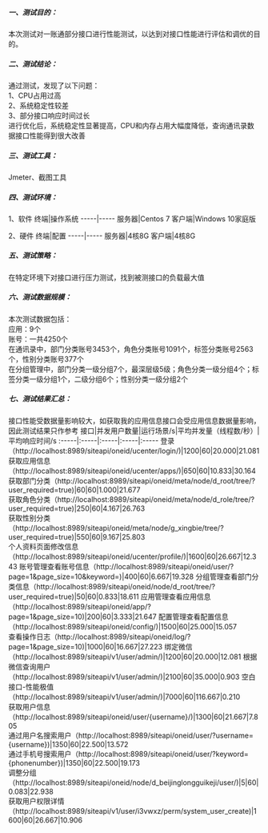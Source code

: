 ##### 一、测试目的：
本次测试对一账通部分接口进行性能测试，以达到对接口性能进行评估和调优的目的。
##### 二、测试结论：
通过测试，发现了以下问题：       
1、CPU占用过高          
2、系统稳定性较差           
3、部分接口响应时间过长      
进行优化后，系统稳定性显著提高，CPU和内存占用大幅度降低，查询通讯录数据接口性能得到很大改善               
##### 三、测试工具：
Jmeter、截图工具
##### 四、测试环境：
1、软件
终端|操作系统
-----|-----
服务器|Centos 7
客户端|Windows 10家庭版

2、硬件
终端|配置
-----|-----
服务器|4核8G
客户端|4核8G
##### 五、测试策略：
在特定环境下对接口进行压力测试，找到被测接口的负载最大值
##### 六、测试数据规模：
本次测试数据包括：         
应用：9个            
账号：一共4250个         
在通讯录中，部门分类账号3453个，角色分类账号1091个，标签分类账号2563个，性别分类账号377个    
在分组管理中，部门分类一级分组7个，最深层级5级；角色分类一级分组4个；标签分类一级分组1个，二级分组6个；性别分类一级分组2个                       
##### 七、测试结果汇总：
接口性能受数据量影响较大，如获取我的应用信息接口会受应用信息数据量影响，因此测试结果只作参考
接口|并发用户数量|运行场景/s|平均并发量（线程数/秒）|平均响应时间/s
:-----|:-----|:-----|:-----|:-----
登录（http://localhost:8989/siteapi/oneid/ucenter/login/)|1200|60|20.000|21.081
获取应用信息（http://localhost:8989/siteapi/oneid/ucenter/apps/)|650|60|10.833|30.164
获取部门分类（http://localhost:8989/siteapi/oneid/meta/node/d_root/tree/?user_required=true)|60|60|1.000|21.677    
获取角色分类（http://localhost:8989/siteapi/oneid/meta/node/d_role/tree/?user_required=true)|250|60|4.167|26.763      
获取性别分类（http://localhost:8989/siteapi/oneid/meta/node/g_xingbie/tree/?user_required=true)|550|60|9.167|25.803     
个人资料页面修改信息（http://localhost:8989/siteapi/oneid/ucenter/profile/)|1600|60|26.667|12.343
账号管理查看账号信息（http://localhost:8989/siteapi/oneid/user/?page=1&page_size=10&keyword=)|400|60|6.667|19.328
分组管理查看部门分类信息（http://localhost:8989/siteapi/oneid/node/d_root/tree/?user_required=true)|50|60|0.833|18.611
应用管理查看应用信息（http://localhost:8989/siteapi/oneid/app/?page=1&page_size=10)|200|60|3.333|21.647
配置管理查看配置信息（http://localhost:8989/siteapi/oneid/config/)|1500|60|25.000|15.057    
查看操作日志（http://localhost:8989/siteapi/oneid/log/?page=1&page_size=10)|1000|60|16.667|27.223
绑定微信（http://localhost:8989/siteapi/v1/user/admin/)|1200|60|20.000|12.081
根据微信查询用户（http://localhost:8989/siteapi/v1/user/admin/)|2100|60|35.000|0.903
空白接口-性能极值（http://localhost:8989/siteapi/v1/user/admin/)|7000|60|116.667|0.210        
获取用户信息（http://localhost:8989/siteapi/oneid/user/{username}/)|1300|60|21.667|7.805         
通过用户名搜索用户（http://localhost:8989/siteapi/oneid/user/?username={username})|1350|60|22.500|13.572      
通过手机号搜索用户（http://localhost:8989/siteapi/oneid/user/?keyword={phonenumber})|1350|60|22.500|19.173              
调整分组（http://localhost:8989/siteapi/oneid/node/d_beijinglongguikeji/user/)|5|60|0.083|22.938               
获取用户权限详情（http://localhost:8989/siteapi/v1/user/i3vwxz/perm/system_user_create)|1600|60|26.667|10.906              



